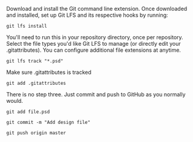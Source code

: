Download and install the Git command line extension. Once downloaded and installed, set up Git LFS and its respective hooks by running:
 
`
git lfs install
`

You'll need to run this in your repository directory, once per repository.
Select the file types you'd like Git LFS to manage (or directly edit your .gitattributes). 
You can configure additional file extensions at anytime.

`
git lfs track "*.psd"
`

Make sure .gitattributes is tracked

`
git add .gitattributes
`

There is no step three. Just commit and push to GitHub as you normally would.

`
git add file.psd
`

`
git commit -m "Add design file"
`

`
git push origin master
`
